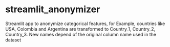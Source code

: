 # streamlit_anonymizer

Streamlit app to anonymize categorical features, for Example, countries like USA, Colombia and Argentina are transformed to Country_1, Country_2, Country_3. New names depend of the original column name used in the dataset
